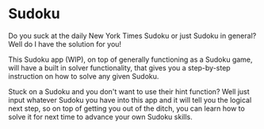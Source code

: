 # Sudoku

Do you suck at the daily New York Times Sudoku or just Sudoku in general? Well do I have the solution for you!

This Sudoku app (WIP), on top of generally functioning as a Sudoku game, will have a built in solver functionality, that gives you a step-by-step instruction on how to solve any given Sudoku. 

Stuck on a Sudoku and you don't want to use their hint function? Well just input whatever Sudoku you have into this app and it will tell you the logical next step, so on top of getting you out of the ditch, you can learn how to solve it for next time to advance your own Sudoku skills.